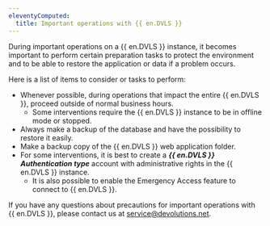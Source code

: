 ```yaml
---
eleventyComputed:
  title: Important operations with {{ en.DVLS }}
---
```

During important operations on a {{ en.DVLS }} instance, it becomes important to perform certain preparation tasks to protect the environment and to be able to restore the application or data if a problem occurs.

Here is a list of items to consider or tasks to perform:

- Whenever possible, during operations that impact the entire {{ en.DVLS }}, proceed outside of normal business hours.
   - Some interventions require the {{ en.DVLS }} instance to be in offline mode or stopped.
- Always make a backup of the database and have the possibility to restore it easily.
- Make a backup copy of the {{ en.DVLS }} web application folder.
- For some interventions, it is best to create a ***{{ en.DVLS }} Authentication type*** account with administrative rights in the {{ en.DVLS }} instance.
   - It is also possible to enable the Emergency Access feature to connect to {{ en.DVLS }}.

If you have any questions about precautions for important operations with {{ en.DVLS }}, please contact us at [service@devolutions.net](service@devolutions.net).
